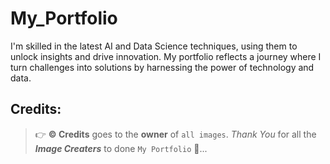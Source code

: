 # My_Portfolio

I'm skilled in the latest AI and Data Science techniques, using them to unlock insights and drive innovation. My portfolio reflects a journey where I turn challenges into solutions by harnessing the power of technology and data.

## Credits:

  > 👉 **©️ Credits** goes to the **owner** of `all images`. _Thank You_ for all the _**Image Creaters**_ to done `My Portfolio` 🤝...
